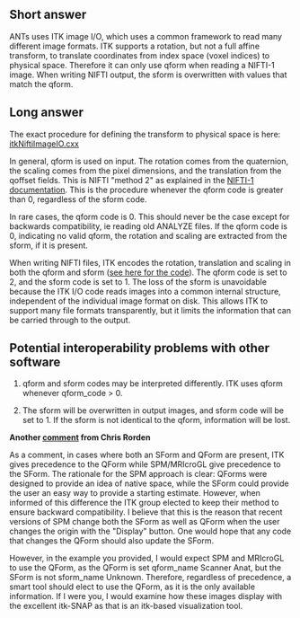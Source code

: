 ## Short answer

ANTs uses ITK image I/O, which uses a common framework to read many different image formats. ITK supports a rotation, but not a full affine transform, to translate coordinates from index space (voxel indices) to physical space. Therefore it can only use qform when reading a NIFTI-1 image. When writing NIFTI output, the sform is overwritten with values that match the qform.


## Long answer

The exact procedure for defining the transform to physical space is here: [itkNiftiImageIO.cxx](https://github.com/InsightSoftwareConsortium/ITK/blob/285d589717dcb5252e68b90241b9c4853aa6319b/Modules/IO/NIFTI/src/itkNiftiImageIO.cxx#L1584)

In general, qform is used on input. The rotation comes from the quaternion, the scaling comes from the pixel dimensions, and the translation from the qoffset fields. This is NIFTI "method 2" as explained in the [NIFTI-1 documentation](http://nifti.nimh.nih.gov/nifti-1/documentation/nifti1fields/nifti1fields_pages/qsform.html). This is the procedure whenever the qform code is greater than 0, regardless of the sform code.

In rare cases, the qform code is 0. This should never be the case except for backwards compatibility, ie reading old ANALYZE files. If the qform code is 0, indicating no valid qform, the rotation and scaling are extracted from the sform, if it is present.

When writing NIFTI files, ITK encodes the rotation, translation and scaling in both the qform and sform ([see here for the code](https://github.com/InsightSoftwareConsortium/ITK/blob/285d589717dcb5252e68b90241b9c4853aa6319b/Modules/IO/NIFTI/src/itkNiftiImageIO.cxx#L1705)). The qform code is set to 2, and the sform code is set to 1. The loss of the sform is unavoidable because the ITK I/O code reads images into a common internal structure, independent of the individual image format on disk. This allows ITK to support many file formats transparently, but it limits the information that can be carried through to the output.

## Potential interoperability problems with other software

1. qform and sform codes may be interpreted differently. ITK uses qform whenever qform_code > 0.

2. The sform will be overwritten in output images, and sform code will be set to 1. If the sform is not identical to the qform, information will be lost. 

__Another [comment](https://github.com/ANTsX/ANTs/issues/500#issuecomment-333543715) from Chris Rorden__

As a comment, in cases where both an SForm and QForm are present, ITK gives precedence to the QForm while SPM/MRIcroGL give precedence to the SForm. The rationale for the SPM approach is clear: QForms were designed to provide an idea of native space, while the SForm could provide the user an easy way to provide a starting estimate. However, when informed of this difference the ITK group elected to keep their method to ensure backward compatibility. I believe that this is the reason that recent versions of SPM change both the SForm as well as QForm when the user changes the origin with the "Display" button. One would hope that any code that changes the QForm should also update the SForm.

However, in the example you provided, I would expect SPM and MRIcroGL to use the QForm, as the QForm is set qform_name Scanner Anat, but the SForm is not sform_name Unknown. Therefore, regardless of precedence, a smart tool should elect to use the QForm, as it is the only available information. If I were you, I would examine how these images display with the excellent itk-SNAP as that is an itk-based visualization tool.